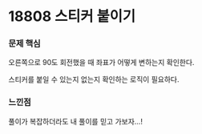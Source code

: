 # 18808 스티커 붙이기

### 문제 핵심

오른쪽으로 90도 회전했을 때 좌표가 어떻게 변하는지 확인한다.

스티커를 붙일 수 있는지 없는지 확인하는 로직이 필요하다.


### 느낀점
풀이가 복잡하더라도 내 풀이를 믿고 가보자...!
